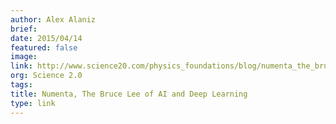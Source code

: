 ```yaml
---
author: Alex Alaniz
brief:
date: 2015/04/14
featured: false
image:
link: http://www.science20.com/physics_foundations/blog/numenta_the_bruce_lee_of_ai_and_deep_learning-154801
org: Science 2.0
tags:
title: Numenta, The Bruce Lee of AI and Deep Learning
type: link
---
```

